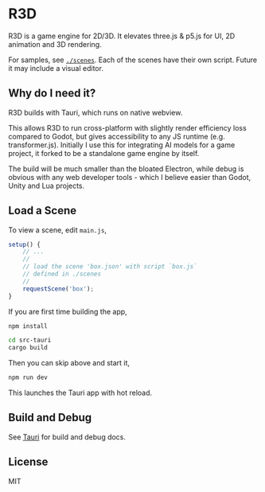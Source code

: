 # R3D

R3D is a game engine for 2D/3D. It elevates three.js & p5.js for UI, 2D animation and 3D rendering.

For samples, see [`./scenes`](./scenes). Each of the scenes have their own script. Future it may include a visual editor.

## Why do I need it?

R3D builds with Tauri, which runs on native webview.

This allows R3D to run cross-platform with slightly render efficiency loss compared to Godot, but gives accessibility to any JS runtime (e.g. transformer.js). Initially I use this for integrating AI models for a game project, it forked to be a standalone game engine by itself.

The build will be much smaller than the bloated Electron, while debug is obvious with any web developer tools - which I believe easier than Godot, Unity and Lua projects.

## Load a Scene

To view a scene, edit `main.js`,

```javascript
setup() {
	// ...
	//
	// load the scene 'box.json' with script `box.js`
	// defined in ./scenes
	//
	requestScene('box');
}
```

If you are first time building the app,

```bash
npm install

cd src-tauri
cargo build
```

Then you can skip above and start it,

```bash
npm run dev
```

This launches the Tauri app with hot reload.

## Build and Debug

See [Tauri](https://github.com/tauri-apps/tauri) for build and debug docs.

## License

MIT
